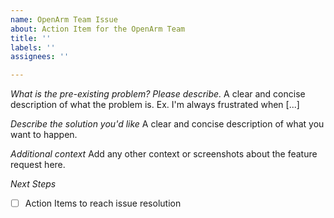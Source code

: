 ```yaml
---
name: OpenArm Team Issue
about: Action Item for the OpenArm Team
title: ''
labels: ''
assignees: ''

---
```


*What is the pre-existing problem? Please describe.*
A clear and concise description of what the problem is. Ex. I'm always frustrated when [...]

*Describe the solution you'd like*
A clear and concise description of what you want to happen.

*Additional context*
Add any other context or screenshots about the feature request here.

*Next Steps*
- [ ] Action Items to reach issue resolution
